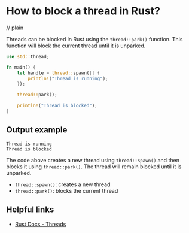 # How to block a thread in Rust?
// plain

Threads can be blocked in Rust using the `thread::park()` function. This function will block the current thread until it is unparked.

```rust
use std::thread;

fn main() {
    let handle = thread::spawn(|| {
        println!("Thread is running");
    });

    thread::park();

    println!("Thread is blocked");
}
```

## Output example

```
Thread is running
Thread is blocked
```

The code above creates a new thread using `thread::spawn()` and then blocks it using `thread::park()`. The thread will remain blocked until it is unparked.

- `thread::spawn()`: creates a new thread
- `thread::park()`: blocks the current thread

## Helpful links
- [Rust Docs - Threads](https://doc.rust-lang.org/std/thread/index.html)